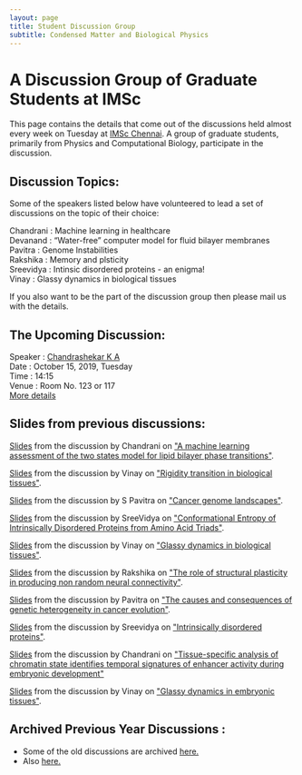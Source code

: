```yaml
---
layout: page
title: Student Discussion Group  
subtitle: Condensed Matter and Biological Physics
---
```

# A Discussion Group of Graduate Students at IMSc

This page contains the details that come out of the discussions held almost every week on Tuesday at [IMSc Chennai](https://www.imsc.res.in/). A group of graduate students, primarily from Physics and Computational Biology, participate in the discussion.

## Discussion Topics:

Some of the speakers listed below have volunteered to lead a set of discussions on the topic of their choice:

Chandrani	:	Machine learning in healthcare   
Devanand	:	“Water-free” computer model for fluid bilayer membranes  
Pavitra		:	Genome Instabilities  
Rakshika  : Memory and plsticity  
Sreevidya	:	Intinsic disordered proteins - an enigma!  
Vinay		  :	Glassy dynamics in biological tissues  

If you also want to be the part of the discussion group then please mail us with the details.

## The Upcoming Discussion:
Speaker :      [Chandrashekar K A](https://www.imsc.res.in/chandrashekar_k)  
Date    :      October 15, 2019, Tuesday  
Time    :      14:15   
Venue   :      Room No. 123 or 117  
[More details](https://vinayphys.github.io/discussion2019/2019/10/stochastic_resonance)


## Slides from previous discussions:

[Slides](https://github.com/vinayphys/discussion2019/blob/master/slides/lipid_Classification_ml_chandrani.pdf) from the discussion by Chandrani on ["A machine learning assessment of the two states model for lipid bilayer phase transitions"](https://vinayphys.github.io/discussion2019/2019/10/stochastic_resonance). 

[Slides](https://github.com/vinayphys/discussion2019/blob/master/slides/vinay_discussion2019_3.pdf) from the discussion by Vinay on ["Rigidity transition in biological tissues"](https://vinayphys.github.io/discussion2019/2019/09/Rigidity_transition). 

[Slides](https://github.com/vinayphys/discussion2019/blob/master/slides/cancer_Genome_landscape_pavitra.pdf) from the discussion by S Pavitra on ["Cancer genome landscapes"](https://vinayphys.github.io/discussion2019/2019/09/cancer_genome_landscape). 

[Slides](https://github.com/vinayphys/discussion2019/blob/master/slides/Conformational_Entropy_of_IDP_SreeVidya.pdf) from the discussion by SreeVidya on ["Conformational Entropy of Intrinsically Disordered Proteins from Amino Acid Triads"](https://vinayphys.github.io/discussion2019/2019/09/conformational_entropy_of_IDP). 


[Slides](https://github.com/vinayphys/discussion2019/blob/master/slides/vinay_discussion2019_2.pdf) from the discussion by Vinay on ["Glassy dynamics in biological tissues"](https://vinayphys.github.io/discussion2019/2019/08/glassy_dynamics_embryonic_tissues-II). 

[Slides](https://github.com/vinayphys/discussion2019/blob/master/slides/genomic_instability.pdf) from the discussion by Rakshika on ["The role of structural plasticity in producing non random neural connectivity"](https://vinayphys.github.io/discussion2019/2019/08/memory).

[Slides](https://github.com/vinayphys/discussion2019/blob/master/slides/genomic_instability.pdf) from the discussion by Pavitra on ["The causes and consequences of genetic heterogeneity in cancer evolution"](https://vinayphys.github.io/discussion2019/2019/07/genomic_instability).  

[Slides](https://github.com/vinayphys/discussion2019/blob/master/slides/IDPs-Intro_Sreevidya.pdf) from the discussion by Sreevidya on ["Intrinsically disordered proteins"](https://vinayphys.github.io/discussion2019/2019/07/intrinsically_disordered_proteins).

[Slides](https://github.com/vinayphys/discussion2019/blob/master/slides/Chandrani_discussion.pdf) from the discussion by Chandrani on ["Tissue-specific analysis of chromatin state identifies temporal signatures of enhancer activity during embryonic development"](https://vinayphys.github.io/discussion2019/2019/07/enhancer_activity_during_embryonic_development-II)

[Slides](https://github.com/vinayphys/discussion2019/blob/master/slides/vinay_discussion2019_1.pdf) from the discussion by Vinay on ["Glassy dynamics in embryonic tissues"](https://vinayphys.github.io/discussion2019/2019/06/glassy_dynamics_embryonic_tissues). 


  

## Archived Previous Year Discussions :  
* Some of the old discussions are archived [here.](https://www.imsc.res.in/~kamalt/discussions.html)
* Also [here.](https://vinayphys.github.io/discussion/)

